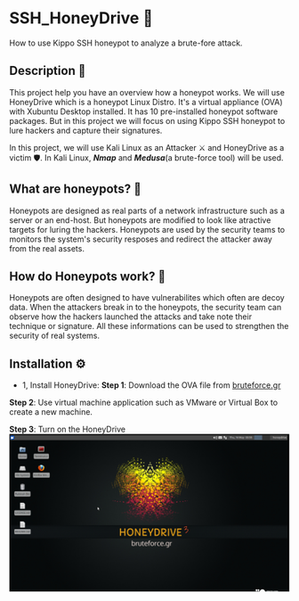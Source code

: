 # SSH_HoneyDrive :honeybee:
How to use Kippo SSH honeypot to analyze a brute-fore attack.
## Description :page_with_curl:
This project help you have an overview how a honeypot works. We will use HoneyDrive 
which is a honeypot Linux Distro. It's a virtual appliance (OVA) with Xubuntu Desktop
installed. It has 10 pre-installed honeypot software packages. But in this project 
we will focus on using Kippo SSH honeypot to lure hackers and capture their signatures.

In this project, we will use Kali Linux as an Attacker :crossed_swords: and HoneyDrive 
as a victim :shield:. In Kali Linux, **_Nmap_** and **_Medusa_**(a brute-force tool) will 
be used.

## What are honeypots? :honey_pot:
Honeypots are designed as real parts of a network infrastructure such as 
a server or an end-host. But honeypots are modified to look like atractive targets for luring the hackers. Honeypots are used by the security teams to monitors the system's security resposes and redirect 
the attacker away from the real assets. 

## How do Honeypots work? :open_file_folder:
Honeypots are often designed to have vulnerabilites which often are decoy data. When the attackers break in
to the honeypots, the security team can observe how the hackers launched the attacks and take note their 
technique or signature. All these informations can be used to strengthen the security of real systems.  

## Installation :gear:

- 1, Install HoneyDrive: 
**Step 1**: Download the OVA file from [bruteforce.gr](https://sourceforge.net/projects/honeydrive/) 

**Step 2**: Use virtual machine application such as VMware or Virtual Box to create a new machine.

**Step 3**: Turn on the HoneyDrive
![HoneyDriveDesktop](Pic/HoneyDriveDesktop.png)





